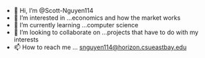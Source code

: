 - 👋 Hi, I’m @Scott-Nguyen114
- 👀 I’m interested in ...economics and how the market works
- 🌱 I’m currently learning ...computer science
- 💞️ I’m looking to collaborate on ...projects that have to do with my interests
- 📫 How to reach me ... snguyen114@horizon.csueastbay.edu

<!---
Scott-Nguyen114/Scott-Nguyen114 is a ✨ special ✨ repository because its `README.md` (this file) appears on your GitHub profile.
You can click the Preview link to take a look at your changes.
--->
